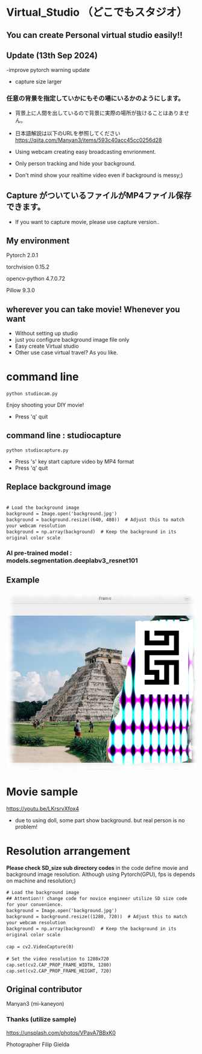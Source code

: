# Virtual_Studio （どこでもスタジオ）
## You can create Personal virtual studio easily!!
## Update (13th Sep 2024)
-improve pytorch warning update
- capture size larger

### 任意の背景を指定していかにもその場にいるかのようにします。
- 背景上に人間を出しているので背景に実際の場所が抜けることはありません。
- 日本語解説は以下のURLを参照してください
https://qiita.com/Manyan3/items/593c40acc45cc0256d28


- Using webcam creating easy broadcasting envrionment.
- Only person tracking and hide your background.
- Don't mind show your realtime video even if background is messy;)

## Capture がついているファイルがMP4ファイル保存できます。
- If you want to capture movie, please use capture version..

## My environment
Pytorch 2.0.1

torchvision 0.15.2

opencv-python 4.7.0.72

Pillow  9.3.0



## wherever you can take movie! Whenever you want
- Without setting up studio
- just you configure background image file only
- Easy create Virtual studio
- Other use case virtual travel? As you like. 

# command line

```
python studiocam.py

```
Enjoy shooting your DIY movie!
- Press 'q' quit

## command line : studiocapture

```
python studiocapture.py

```
- Press 's' key start capture video by MP4 format
- Press 'q' quit


## Replace background image

```

# Load the background image
background = Image.open('background.jpg')
background = background.resize((640, 480))  # Adjust this to match your webcam resolution
background = np.array(background)  # Keep the background in its original color scale

```
### AI pre-trained model : models.segmentation.deeplabv3_resnet101

## Example
![virtual studio](samplee.png "example")

# Movie sample

https://youtu.be/LKrsrvXfox4


- due to using doll, some part show background. but real person is no problem!

# Resolution arrangement
**Please check SD_size sub directory codes**
in the code define movie and background image resolution.
Although using Pytorch(GPU), fps is depends on machine and resolution;)

```
# Load the background image
## Attention!! change code for novice engineer utilize SD size code for your convenience. 
background = Image.open('background.jpg')
background = background.resize((1280, 720))  # Adjust this to match your webcam resolution
background = np.array(background)  # Keep the background in its original color scale

cap = cv2.VideoCapture(0)

# Set the video resolution to 1280x720
cap.set(cv2.CAP_PROP_FRAME_WIDTH, 1280)
cap.set(cv2.CAP_PROP_FRAME_HEIGHT, 720)
```

## Original contributor
Manyan3 (mi-kaneyon) 

### Thanks (utilize sample)

https://unsplash.com/photos/VPavA7BBxK0

Photographer Filip Gielda 
